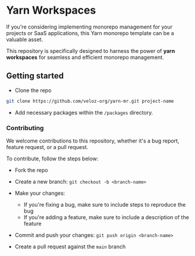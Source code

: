 # Yarn Workspaces

If you're considering implementing monorepo management for your projects or SaaS applications, this Yarn monorepo template can be a valuable asset.

This repository is specifically designed to harness the power of **yarn workspaces** for seamless and efficient monorepo management.

## Getting started

- Clone the repo

```bash
git clone https://github.com/veloz-org/yarn-mr.git project-name
```

- Add necessary packages within the `/packages` directory.

### Contributing

We welcome contributions to this repository, whether it's a bug report, feature request, or a pull request.

To contribute, follow the steps below:

- Fork the repo
- Create a new branch: `git checkout -b <branch-name>`
- Make your changes:

  - If you're fixing a bug, make sure to include steps to reproduce the bug
  - If you're adding a feature, make sure to include a description of the feature

- Commit and push your changes: `git push origin <branch-name>`
- Create a pull request against the `main` branch
